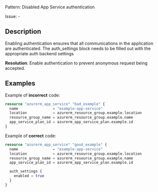 Pattern: Disabled App Service authentication

Issue: -

## Description

Enabling authentication ensures that all communications in the application are authenticated. The auth_settings block needs to be filled out with the appropriate auth backend settings

**Resolution**: Enable authentication to prevent anonymous request being accepted.

## Examples

Example of **incorrect** code:

```terraform
resource "azurerm_app_service" "bad_example" {
  name                = "example-app-service"
  location            = azurerm_resource_group.example.location
  resource_group_name = azurerm_resource_group.example.name
  app_service_plan_id = azurerm_app_service_plan.example.id
}
```

Example of **correct** code:

```terraform
resource "azurerm_app_service" "good_example" {
  name                = "example-app-service"
  location            = azurerm_resource_group.example.location
  resource_group_name = azurerm_resource_group.example.name
  app_service_plan_id = azurerm_app_service_plan.example.id

  auth_settings {
    enabled = true
  }
}
```